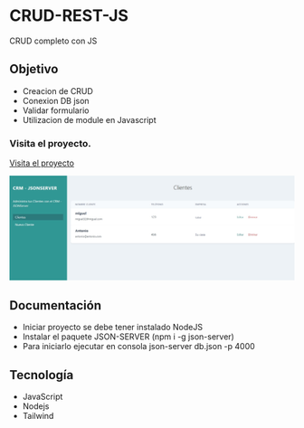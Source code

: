# CRUD-REST-JS
CRUD completo con JS

## Objetivo
+ Creacion de CRUD 
+ Conexion DB json
+ Validar formulario
+ Utilizacion de module en Javascript

### Visita el proyecto.

[Visita el proyecto](https://miguelpl32.github.io/CRUD-REST-JS/)


![](portada-crm.jpg)

## Documentación
+ Iniciar proyecto se debe tener instalado NodeJS
+ Instalar el paquete JSON-SERVER (npm i -g json-server)
+ Para iniciarlo ejecutar en consola json-server db.json -p 4000

## Tecnología
+ JavaScript
+ Nodejs
+ Tailwind
